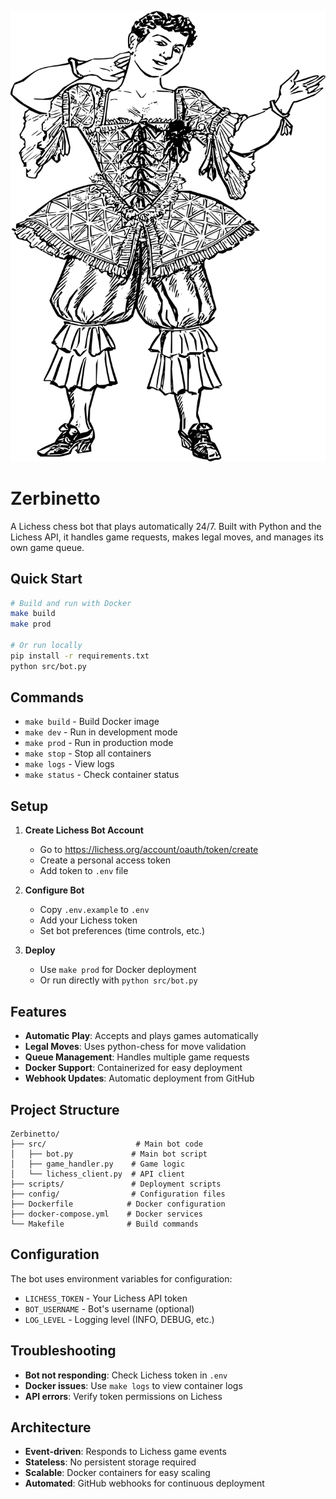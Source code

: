 ![Zerbinetto Logo](logo.svg)

# Zerbinetto

A Lichess chess bot that plays automatically 24/7. Built with Python and the Lichess API, it handles game requests, makes legal moves, and manages its own game queue.

## Quick Start

```bash
# Build and run with Docker
make build
make prod

# Or run locally
pip install -r requirements.txt
python src/bot.py
```

## Commands

- `make build` - Build Docker image
- `make dev` - Run in development mode
- `make prod` - Run in production mode
- `make stop` - Stop all containers
- `make logs` - View logs
- `make status` - Check container status

## Setup

1. **Create Lichess Bot Account**
   - Go to https://lichess.org/account/oauth/token/create
   - Create a personal access token
   - Add token to `.env` file

2. **Configure Bot**
   - Copy `.env.example` to `.env`
   - Add your Lichess token
   - Set bot preferences (time controls, etc.)

3. **Deploy**
   - Use `make prod` for Docker deployment
   - Or run directly with `python src/bot.py`

## Features

- **Automatic Play**: Accepts and plays games automatically
- **Legal Moves**: Uses python-chess for move validation
- **Queue Management**: Handles multiple game requests
- **Docker Support**: Containerized for easy deployment
- **Webhook Updates**: Automatic deployment from GitHub

## Project Structure

```
Zerbinetto/
├── src/                    # Main bot code
│   ├── bot.py             # Main bot script
│   ├── game_handler.py    # Game logic
│   └── lichess_client.py  # API client
├── scripts/               # Deployment scripts
├── config/                # Configuration files
├── Dockerfile            # Docker configuration
├── docker-compose.yml    # Docker services
└── Makefile              # Build commands
```

## Configuration

The bot uses environment variables for configuration:

- `LICHESS_TOKEN` - Your Lichess API token
- `BOT_USERNAME` - Bot's username (optional)
- `LOG_LEVEL` - Logging level (INFO, DEBUG, etc.)

## Troubleshooting

- **Bot not responding**: Check Lichess token in `.env`
- **Docker issues**: Use `make logs` to view container logs
- **API errors**: Verify token permissions on Lichess

## Architecture

- **Event-driven**: Responds to Lichess game events
- **Stateless**: No persistent storage required
- **Scalable**: Docker containers for easy scaling
- **Automated**: GitHub webhooks for continuous deployment
